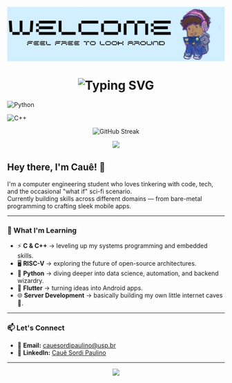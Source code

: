 

<p align="center">
<img align="center" src="https://github.com/caueSordi/caueSordi/blob/main/welcome_new.png">
</p>
  <div align="center">
    <h1>
      <img src="https://readme-typing-svg.herokuapp.com?font=Jetbrains+mono&size=40&duration=3000&color=4e76fe&center=true&vCenter=true&width=435&lines=Hey;Welcome+!+:-)" alt="Typing SVG"/>
    </h1>
  </div>
<p align="center">
  
  ![Python](https://img.shields.io/badge/Python-3776AB?style=for-the-badge&logo=python&logoColor=white) 
    
  ![C++](https://img.shields.io/badge/C++-00599C?style=for-the-badge&logo=c%2B%2B&logoColor=white)


  
<p align="center">
  <img src="https://github-readme-streak-stats.herokuapp.com/?user=caueSordi&theme=dark" alt="GitHub Streak" />
</p>

  <div align="center">
    <img src="https://media.giphy.com/media/13HgwGsXF0aiGY/giphy.gif" width="200" />
  </div>


## Hey there, I'm Cauê! 👋

I'm a computer engineering student who loves tinkering with code, tech, and the occasional "what if" sci-fi scenario.  
Currently building skills across different domains — from bare-metal programming to crafting sleek mobile apps.  

---

### 🌱 What I'm Learning
- ⚡ **C & C++** → leveling up my systems programming and embedded skills.  
- 🖥️ **RISC-V** → exploring the future of open-source architectures.  
- 🐍 **Python** → diving deeper into data science, automation, and backend wizardry.  
- 📱 **Flutter** → turning ideas into Android apps.  
- 🌐 **Server Development** → basically building my own little internet caves 💽.  

---

### 📫 Let's Connect
- 📧 **Email:** [cauesordipaulino@usp.br](mailto:cauesordipaulino@usp.br)  
- 💼 **LinkedIn:** [Cauê Sordi Paulino](https://www.linkedin.com/in/cau%C3%AA-sordi-paulino-6227951ab/)  

---

<div align="center">
  <img src="https://raw.githubusercontent.com/your-username/your-repo/main/your-gif.gif" width="200" />
</div>
